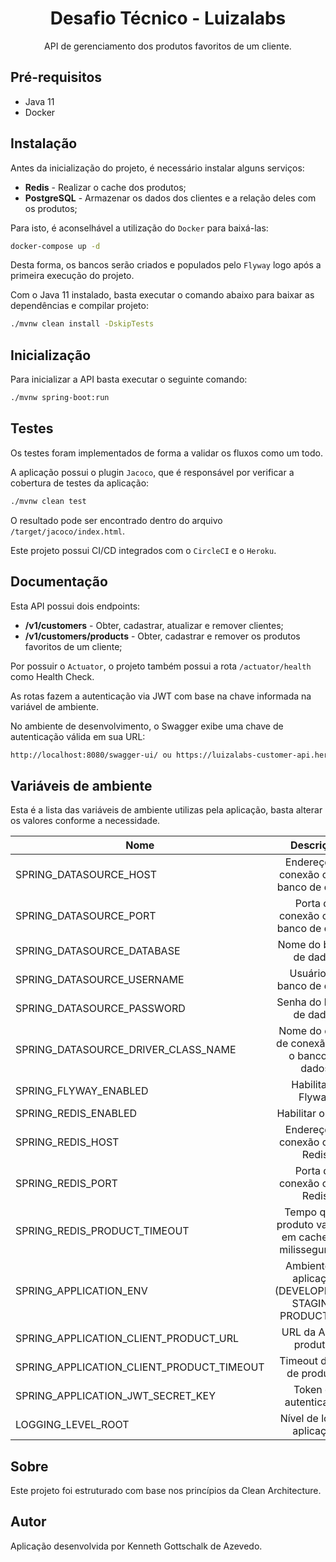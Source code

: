 <h1 align="center">Desafio Técnico - Luizalabs</h1>
<p align="center">API de gerenciamento dos produtos favoritos de um cliente.</p>

## Pré-requisitos

* Java 11
* Docker

## Instalação

Antes da inicialização do projeto, é necessário instalar alguns serviços:

* __Redis__ - Realizar o cache dos produtos;
* __PostgreSQL__ - Armazenar os dados dos clientes e a relação deles com os produtos;

Para isto, é aconselhável a utilização do `Docker` para baixá-las:

```sh
docker-compose up -d
```

Desta forma, os bancos serão criados e populados pelo `Flyway` logo após a primeira execução do projeto.

Com o Java 11 instalado, basta executar o comando abaixo para baixar as dependências e compilar projeto:

```sh
./mvnw clean install -DskipTests
```

## Inicialização

Para inicializar a API basta executar o seguinte comando:

```sh
./mvnw spring-boot:run
```

## Testes

Os testes foram implementados de forma a validar os fluxos como um todo.

A aplicação possui o plugin `Jacoco`, que é responsável por verificar a cobertura de testes da aplicação:

```sh
./mvnw clean test
```

O resultado pode ser encontrado dentro do arquivo `/target/jacoco/index.html`.

Este projeto possui CI/CD integrados com o `CircleCI` e o `Heroku`.

## Documentação

Esta API possui dois endpoints:

* __/v1/customers__ - Obter, cadastrar, atualizar e remover clientes;
* __/v1/customers/products__ - Obter, cadastrar e remover os produtos favoritos de um cliente;

Por possuir o `Actuator`, o projeto também possui a rota `/actuator/health` como Health Check.

As rotas fazem a autenticação via JWT com base na chave informada na variável de ambiente.

No ambiente de desenvolvimento, o Swagger exibe uma chave de autenticação válida em sua URL:

```sh
http://localhost:8080/swagger-ui/ ou https://luizalabs-customer-api.herokuapp.com/swagger-ui/
```

## Variáveis de ambiente

Esta é a lista das variáveis de ambiente utilizas pela aplicação, basta alterar os valores conforme a necessidade.

| Nome | Descrição | Tipo | Valor Padrão |
|------|:---------:|:----:|-------------:|
| SPRING_DATASOURCE_HOST | Endereço de conexão com o banco de dados | `String` | `localhost` |
| SPRING_DATASOURCE_PORT | Porta de conexão com o banco de dados | `Integer` | `5432` |
| SPRING_DATASOURCE_DATABASE | Nome do banco de dados | `String` | `customer` |
| SPRING_DATASOURCE_USERNAME | Usuário do banco de dados | `String` | `usr_customer` |
| SPRING_DATASOURCE_PASSWORD | Senha do banco de dados | `String` | `12345` |
| SPRING_DATASOURCE_DRIVER_CLASS_NAME | Nome do driver de conexão com o banco de dados | `String` | `org.postgresql.Driver` |
| SPRING_FLYWAY_ENABLED | Habilitar o Flyway | `Boolean` | `true` |
| SPRING_REDIS_ENABLED | Habilitar o Redis | `Boolean` | `true` |
| SPRING_REDIS_HOST | Endereço de conexão com o Redis | `String` | `localhost` |
| SPRING_REDIS_PORT | Porta de conexão com o Redis | `Integer` | `6379` |
| SPRING_REDIS_PRODUCT_TIMEOUT | Tempo que o produto vai ficar em cache (em milissegundos) | `Integer` | `1800000` |
| SPRING_APPLICATION_ENV | Ambiente da aplicação (DEVELOPMENT, STAGING, PRODUCTION) | `enum` | `DEVELOPMENT` |
| SPRING_APPLICATION_CLIENT_PRODUCT_URL | URL da API de produtos | `String` | `http://challenge-api.luizalabs.com/api/product` |
| SPRING_APPLICATION_CLIENT_PRODUCT_TIMEOUT | Timeout da API de produtos | `Integer` | `5000` |
| SPRING_APPLICATION_JWT_SECRET_KEY | Token de autenticação | `UUID` | `11111111-2222-3333-4444-555555555555` |
| LOGGING_LEVEL_ROOT | Nível de log da aplicação | `enum` | `INFO` |

## Sobre

Este projeto foi estruturado com base nos princípios da Clean Architecture.

## Autor

Aplicação desenvolvida por Kenneth Gottschalk de Azevedo.
